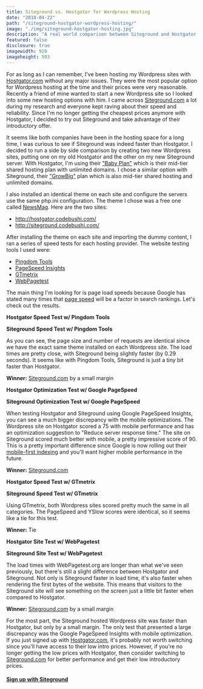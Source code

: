 ```yaml
---
title: Siteground vs. Hostgator for Wordpress Hosting
date: "2018-04-22"
path: "/siteground-hostgator-wordpress-hosting/"
image: "./img/siteground-hostgator-hosting.jpg"
description: "A real world comparison between Siteground and Hostgator for Wordpress hosting. A new Wordpress site was installed with each hosting provider and we ran various page speed tests to find the winner."
featured: false
disclosure: true
imagewidth: 920
imageheight: 503
---
```


For as long as I can remember, I've been hosting my Wordpress sites with [Hostgator.com](https://partners.hostgator.com/c/1225302/177309/3094) without any major issues. They were the most popular option for Wordpress hosting at the time and their prices were very reasonable. Recently a friend of mine wanted to start a new Wordpress site so I looked into some new hosting options with him. I came across [Siteground.com](https://www.siteground.com/index.htm?afcode=a3b8a147dc2f39afc11273a54b853a4f) a lot during my research and everyone kept raving about their speed and reliability. Since I'm no longer getting the cheapest prices anymore with Hostgator, I decided to try out Siteground and take advantage of their introductory offer.

It seems like both companies have been in the hosting space for a long time, I was curious to see if Siteground was indeed faster than Hostgator. I decided to run a side by side comparison by creating two new Wordpress sites, putting one on my old Hostgator and the other on my new Siteground server. With Hostgator, I'm using their ["Baby Plan"](https://partners.hostgator.com/c/1225302/177309/3094?u=https%3A%2F%2Fwww.hostgator.com%2Fweb-hosting) which is their mid-tier shared hosting plan with unlimited domains. I chose a similar option with Siteground, their ["GrowBig"](https://www.siteground.com/web-hosting.htm?afcode=a3b8a147dc2f39afc11273a54b853a4f
) plan which is also mid-tier shared hosting and unlimited domains.

I also installed an identical theme on each site and configure the servers use the same php.ini configuration. The theme I chose was a free one called [NewsMag](https://wordpress.org/themes/newsmag/). Here are the two sites:

<ul>
  <li><a href="http://hostgator.codebushi.com/" target="_blank">http://hostgator.codebushi.com/</a></li>
  <li><a href="http://siteground.codebushi.com/" target="_blank">http://siteground.codebushi.com/</a></li>
</ul>

After installing the theme on each site and importing the dummy content, I ran a series of speed tests for each hosting provider. The website testing tools I used were:

- [Pingdom Tools](https://tools.pingdom.com/)
- [PageSpeed Insights](https://developers.google.com/speed/pagespeed/insights/)
- [GTmetrix](https://gtmetrix.com/)
- [WebPagetest](https://www.webpagetest.org/)

The main thing I'm looking for is page load speeds because Google has stated many times that [page speed](https://webmasters.googleblog.com/2018/01/using-page-speed-in-mobile-search.html) will be a factor in search rankings. Let's check out the results.

<div class="row text-center mt-5">
<div class="col-md-6">
<p><strong>Hostgator Speed Test w/ Pingdom Tools</strong></p>
<amp-img src="../img/hostgator-pingdom.png" alt="Hostgator speed test - Pingdom" layout="responsive" width="1000" height="1355"></amp-img>
</div>
<div class="col-md-6">
<p><strong>Siteground Speed Test w/ Pingdom Tools</strong></p>
<amp-img src="../img/siteground-pingdom.png" alt="Siteground speed test - Pingdom" layout="responsive" width="1000" height="1354"></amp-img>
</div>
</div>

As you can see, the page size and number of requests are identical since we have the exact same theme installed on each Wordpress site. The load times are pretty close, with Siteground being slightly faster (by 0.29 seconds). It seems like with Pingdom Tools, Siteground is just a tiny bit faster than Hostgator.

**Winner:** [Siteground.com](https://www.siteground.com/index.htm?afcode=a3b8a147dc2f39afc11273a54b853a4f) by a small margin

<div class="row text-center mt-5">
<div class="col-md-6">
<p><strong>Hostgator Optimization Test w/ Google PageSpeed</strong></p>
<amp-img src="../img/hostgator-google.png" alt="Hostgator optimization test - Google" layout="responsive" width="1000" height="821"></amp-img>
</div>
<div class="col-md-6">
<p><strong>Siteground Optimization Test w/ Google PageSpeed</strong></p>
<amp-img src="../img/siteground-google.png" alt="Siteground optimization test - Google" layout="responsive" width="1000" height="776"></amp-img>
</div>
</div>

When testing Hostgator and Siteground using Google PageSpeed Insights, you can see a much bigger discrepancy with the mobile optimizations. The Wordpress site on Hostgator scored a 75 with mobile performance and has an optimization suggestion to "Reduce server response time." The site on Siteground scored much better with mobile, a pretty impressive score of 90. This is a pretty important difference since Google is now rolling out their [mobile-first indexing](https://webmasters.googleblog.com/2018/03/rolling-out-mobile-first-indexing.html) and you'll want higher mobile performance in the future.

**Winner:** [Siteground.com](https://www.siteground.com/index.htm?afcode=a3b8a147dc2f39afc11273a54b853a4f)

<div class="row text-center mt-5">
<div class="col-md-6">
<p><strong>Hostgator Speed Test w/ GTmetrix</strong></p>
<amp-img src="../img/hostgator-gt.png" alt="Hostgator speed test - GTmetrix" layout="responsive" width="1406" height="855"></amp-img>
</div>
<div class="col-md-6">
<p><strong>Siteground Speed Test w/ GTmetrix</strong></p>
<amp-img src="../img/siteground-gt.png" alt="Siteground speed test - GTmetrix" layout="responsive" width="1000" height="608"></amp-img>
</div>
</div>

Using GTmetrix, both Wordpress sites scored pretty much the same in all categories. The PageSpeed and YSlow scores were identical, so it seems like a tie for this test.

**Winner:** Tie

<div class="row text-center mt-5">
<div class="col-md-6">
<p><strong>Hostgator Site Test w/ WebPagetest</strong></p>
<amp-img src="../img/hostgator-webpagetest.png" alt="Hostgator site test - WebPagetest" layout="responsive" width="1000" height="1240"></amp-img>
</div>
<div class="col-md-6">
<p><strong>Siteground Site Test w/ WebPagetest</strong></p>
<amp-img src="../img/siteground-webpagetest.png" alt="Siteground site test - WebPagetest" layout="responsive" width="1000" height="1240"></amp-img>
</div>
</div>

The load times with WebPagetest.org are longer than what we've seen previously, but there's still a slight difference between Hostgator and Siteground. Not only is Siteground faster in load time, it's also faster when rendering the first bytes of the website. This means that visitors to the Siteground site will see something on the screen just a little bit faster when compared to Hostgator.

**Winner:** [Siteground.com](https://www.siteground.com/index.htm?afcode=a3b8a147dc2f39afc11273a54b853a4f) by a small margin

For the most part, the Siteground hosted Wordpress site was faster than Hostgator, but only by a small margin. The only test that presented a large discrepancy was the Google PageSpeed Insights with mobile optimization. If you just signed up with [Hostgator.com](https://partners.hostgator.com/c/1225302/177309/3094), it's probably not worth switching since you'll have access to their low intro prices. However, if you're no longer getting the low prices with Hostgator, then consider switching to [Siteground.com](https://www.siteground.com/index.htm?afcode=a3b8a147dc2f39afc11273a54b853a4f) for better performance and get their low introductory prices.

<h4 class="mt-4"><a href="https://www.siteground.com/index.htm?afcode=a3b8a147dc2f39afc11273a54b853a4f">Sign up with Siteground</a></h4>